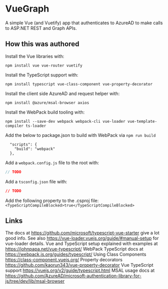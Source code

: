﻿# VueGraph

A simple Vue (and Vuetify) app that authenticates to AzureAD to make calls to ASP.NET REST and Graph APIs.

## How this was authored

Install the Vue libraries with:

  `npm install vue vue-router vuetify`

Install the TypeScript support with:

  `npm install typescript vue-class-component vue-property-decorator`

Install the client side AzureAD and request helper with:

  `npm install @azure/msal-browser axios`

Install the WebPack build tooling with:

  `npm install --save-dev webpack webpack-cli vue-loader vue-template-compiler ts-loader`

Add the below to package.json to build with WebPack via `npm run build`

```
  "scripts": {
    "build": "webpack"
  },
```

Add a `webpack.config.js` file to the root with:

```js
// TODO
```

Add a `tsconfig.json` file with:

```json
// TODO
```

Add the following property to the .csproj file: `<TypeScriptCompileBlocked>true</TypeScriptCompileBlocked>`

## Links

The docs at <https://github.com/microsoft/typescript-vue-starter> give a lot good info.
See also <https://vue-loader.vuejs.org/guide/#manual-setup> for vue-loader details.
Vue and TypeScript setup explained with examples at <https://johnpapa.net/vue-typescript/>
WebPack TypeScript docs at <https://webpack.js.org/guides/typescript/>
Using Class Components <https://class-component.vuejs.org/>
Property decorators <https://github.com/kaorun343/vue-property-decorator>
Vue TypeScript support <https://vuejs.org/v2/guide/typescript.html>
MSAL usage docs at <https://github.com/AzureAD/microsoft-authentication-library-for-js/tree/dev/lib/msal-browser>